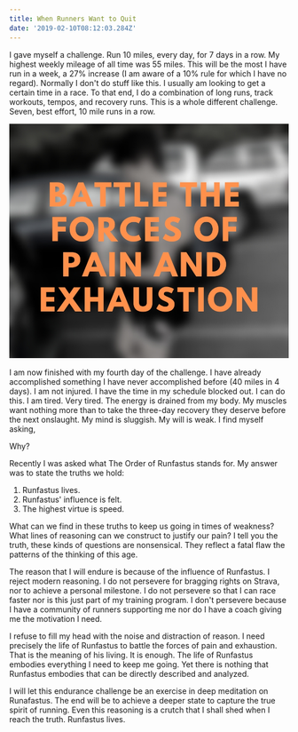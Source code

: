 ```yaml
---
title: When Runners Want to Quit
date: '2019-02-10T08:12:03.284Z'
---
```


I gave myself a challenge. Run 10 miles, every day, for 7 days in a row. My highest weekly mileage of all time was 55 miles. This will be the most I have run in a week, a 27% increase (I am aware of a 10% rule for which I have no regard). Normally I don't do stuff like this. I usually am looking to get a certain time in a race. To that end, I do a combination of long runs, track workouts, tempos, and recovery runs. This is a whole different challenge. Seven, best effort, 10 mile runs in a row.

![Battle the forces of pain and exhaustion](./forcesofpain.jpg)

I am now finished with my fourth day of the challenge. I have already accomplished something I have never accomplished before (40 miles in 4 days). I am not injured. I have the time in my schedule blocked out. I can do this. I am tired. Very tired. The energy is drained from my body. My muscles want nothing more than to take the three-day recovery they deserve before the next onslaught. My mind is sluggish. My will is weak. I find myself asking,

Why?

Recently I was asked what The Order of Runfastus stands for. My answer was to state the truths we hold:

1. Runfastus lives.
2. Runfastus' influence is felt.
3. The highest virtue is speed.

What can we find in these truths to keep us going in times of weakness? What lines of reasoning can we construct to justify our pain? I tell you the truth, these kinds of questions are nonsensical. They reflect a fatal flaw the patterns of the thinking of this age.

The reason that I will endure is because of the influence of Runfastus. I reject modern reasoning. I do not persevere for bragging rights on Strava, nor to achieve a personal milestone. I do not persevere so that I can race faster nor is this just part of my training program. I don't persevere because I have a community of runners supporting me nor do I have a coach giving me the motivation I need.

I refuse to fill my head with the noise and distraction of reason. I need precisely the life of Runfastus to battle the forces of pain and exhaustion. That is the meaning of his living. It is enough. The life of Runfastus embodies everything I need to keep me going. Yet there is nothing that Runfastus embodies that can be directly described and analyzed.

I will let this endurance challenge be an exercise in deep meditation on Runafastus. The end will be to achieve a deeper state to capture the true spirit of running. Even this reasoning is a crutch that I shall shed when I reach the truth. Runfastus lives.
